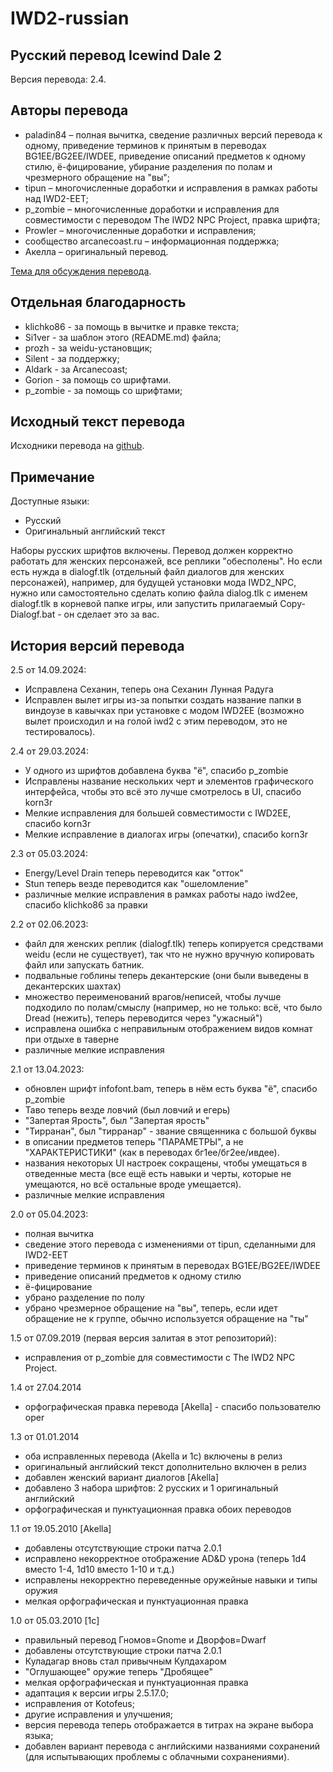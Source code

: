 IWD2-russian
=============

Русский перевод Icewind Dale 2
-------------------------------------------------------
Версия перевода: 2.4.

Авторы перевода
---------------

* paladin84 – полная вычитка, сведение различных версий перевода к одному, приведение терминов к принятым в переводах BG1EE/BG2EE/IWDEE, приведение описаний предметов к одному стилю, ё-фицирование, убирание разделения по полам и чрезмерного обращение на "вы";
* tipun – многочисленные доработки и исправления в рамках работы над IWD2-EET;
* p\_zombie – многочисленные доработки и исправления для совместимости с переводом The IWD2 NPC Project, правка шрифта;
* Prowler – многочисленные доработки и исправления;
* сообщество arcanecoast.ru – информационная поддержка;
* Акелла – оригинальный перевод.

[Тема для обсуждения перевода](https://arcanecoast.ru/forum/viewtopic.php?f=8&t=126).

Отдельная благодарность
-----------------------

- klichko86 - за помощь в вычитке и правке текста;
- Si1ver - за шаблон этого (README.md) файла;
- prozh - за weidu-установщик;
- Silent - за поддержку;
- Aldark - за Arcanecoast;
- Gorion - за помощь со шрифтами.
- p\_zombie - за помощь со шрифтами;

Исходный текст перевода
------------------------

Исходники перевода на [github](https://github.com/abalabokhin/iwd2_rus).

Примечание
-----------

Доступные языки:

- Русский
- Оригинальный английский текст

Наборы русских шрифтов включены.
Перевод должен корректно работать для женских персонажей, все реплики "обесполены". Но если есть нужда в dialogf.tlk (отдельный файл диалогов для женских персонажей), например, для будущей установки мода IWD2\_NPC, нужно или самостоятельно сделать копию файла dialog.tlk с именем dialogf.tlk в корневой папке игры, или запустить прилагаемый Copy-Dialogf.bat - он сделает это за вас.

История версий перевода
-----------------------

2.5 от 14.09.2024:
- Исправлена Сеханин, теперь она Сеханин Лунная Радуга
- Исправлен вылет игры из-за попытки создать название папки в виндоузе в кавычках при установке с модом IWD2EE (возможно вылет происходил и на голой iwd2 с этим переводом, это не тестировалось).

2.4 от 29.03.2024:
- У одного из шрифтов добавлена буква "ё", спасибо p\_zombie
- Исправлены название нескольких черт и элементов графического интерфейса, чтобы это всё это лучше смотрелось в UI, спасибо korn3r
- Мелкие исправления для большей совместимости с IWD2EE, спасибо korn3r
- Мелкие исправление в диалогах игры (опечатки), спасибо korn3r

2.3 от 05.03.2024:
- Energy/Level Drain теперь переводится как "отток"
- Stun теперь везде переводится как "ошеломление"
- различные мелкие исправления в рамках работы надо iwd2ee, спасибо klichko86 за правки

2.2 от 02.06.2023:

- файл для женских реплик (dialogf.tlk) теперь копируется средствами weidu (если не существует), так что не нужно вручную копировать файл или запускать батник.
- подвальные гоблины теперь декантерские (они были выведены в декантерских шахтах)
- множество переименований врагов/неписей, чтобы лучше подходило по полам/смыслу (например, но не только: всё, что было Dread (нежить), теперь переводится через "ужасный")
- исправлена ошибка с неправильным отображением видов комнат при отдыхе в таверне
- различные мелкие исправления

2.1 от 13.04.2023:

- обновлен шрифт infofont.bam, теперь в нём есть буква "ё", спасибо p\_zombie
- Таво теперь везде ловчий (был ловчий и егерь)
- "Запертая Ярость", был "Запертая ярость"
- "Тирранан", был "тирранар" - звание священника с большой буквы
- в описании предметов теперь "ПАРАМЕТРЫ", а не "ХАРАКТЕРИСТИКИ" (как в переводах бг1ее/бг2ее/ивдее).
- названия некоторых UI настроек сокращены, чтобы умещаться в отведенные места (все ещё есть навыки и черты, которые не умещаются, но всё остальные вроде умещается).
- различные мелкие исправления

2.0 от 05.04.2023:

- полная вычитка
- сведение этого перевода с изменениями от tipun, сделанными для IWD2-EET
- приведение терминов к принятым в переводах BG1EE/BG2EE/IWDEE
- приведение описаний предметов к одному стилю
- ё-фицирование
- убрано разделение по полу
- убрано чрезмерное обращение на "вы", теперь, если идет обращение не к группе, обычно используется обращение на "ты"

1.5 от 07.09.2019 (первая версия залитая в этот репозиторий):

- исправления от p\_zombie для совместимости с The IWD2 NPC Project.

1.4 от 27.04.2014

- орфографическая правка перевода [Akella] - спасибо пользователю oper

1.3 от 01.01.2014

- оба исправленных перевода (Akella и 1c) включены в релиз
- оригинальный английский текст дополнительно включен в релиз
- добавлен женский вариант диалогов [Akella]
- добавлено 3 набора шрифтов: 2 русских и 1 оригинальный английский
- орфографическая и пунктуационная правка обоих переводов

1.1 от 19.05.2010 [Akella]

- добавлены отсутствующие строки патча 2.0.1
- исправлено некорректное отображение AD&D урона (теперь 1d4 вместо 1-4, 1d10 вместо 1-10 и т.д.)
- исправлены некорректно переведенные оружейные навыки и типы оружия
- мелкая орфографическая и пунктуационная правка

1.0 от 05.03.2010 [1c]

- правильный перевод Гномов=Gnome и Дворфов=Dwarf
- добавлены отсутствующие строки патча 2.0.1
- Куладагар вновь стал привычным Кулдахаром
- "Оглушающее" оружие теперь "Дробящее"
- мелкая орфографическая и пунктуационная правка
- адаптация к версии игры 2.5.17.0;
- исправления от Kotofeus;
- другие исправления и улучшения;
- версия перевода теперь отображается в титрах на экране выбора языка;
- добавлен вариант перевода с английскими названиями сохранений (для испытывающих проблемы с облачными сохранениями).

